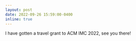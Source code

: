 ```yaml
---
layout: post
date: 2022-09-26 15:59:00-0400
inline: true
---
```


I have gotten a travel grant to ACM IMC 2022, see you there!
